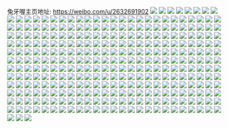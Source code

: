 兔牙喔主页地址: https://weibo.com/u/2632691902 
![](https://wx4.sinaimg.cn/mw2000/9cebb0bely1h9f9ltph62j21r02y5x6r.jpg) 
![](https://wx4.sinaimg.cn/mw2000/9cebb0bely1h9f9lgylphj21qr340b2c.jpg) 
![](https://wx4.sinaimg.cn/mw2000/9cebb0bely1h9f9ln3utoj21p92uuhdv.jpg) 
![](https://wx4.sinaimg.cn/mw2000/9cebb0bely1h9f9lwa0h3j21r02y5e84.jpg) 
![](https://wx4.sinaimg.cn/mw2000/9cebb0bely1h9f9lqq4jjj22c03401l2.jpg) 
![](https://wx4.sinaimg.cn/mw2000/9cebb0bely1h9f9lkhfojj21r0340u10.jpg) 
![](https://wx4.sinaimg.cn/mw2000/9cebb0bely1h95ilggd4uj21yc0wi1ky.jpg) 
![](https://wx4.sinaimg.cn/mw2000/9cebb0bely1h8z3mhfd3aj22dc35sx6s.jpg) 
![](https://wx4.sinaimg.cn/mw2000/9cebb0bely1h8udz71vvvj223k36cb2d.jpg) 
![](https://wx4.sinaimg.cn/mw2000/9cebb0bely1h8udzl9i18j222w36c4qt.jpg) 
![](https://wx4.sinaimg.cn/mw2000/9cebb0bely1h8udz1md68j222w36chdx.jpg) 
![](https://wx4.sinaimg.cn/mw2000/9cebb0bely1h8mzcbyrq3j20wi1yc7m1.jpg) 
![](https://wx4.sinaimg.cn/mw2000/9cebb0bely1h8mzccdka2j20wi1ycavh.jpg) 
![](https://wx4.sinaimg.cn/mw2000/9cebb0bely1h8gdazu7iwj20wi1yck4t.jpg) 
![](https://wx4.sinaimg.cn/mw2000/9cebb0bely1h8fbcdzdpsj22c0340e86.jpg) 
![](https://wx4.sinaimg.cn/mw2000/9cebb0bely1h8cq51fjmlj216o1s2e81.jpg) 
![](https://wx4.sinaimg.cn/mw2000/9cebb0bely1h863orp45aj21o0280hdt.jpg) 
![](https://wx4.sinaimg.cn/mw2000/9cebb0bely1h863ovmm0nj21o0280e81.jpg) 
![](https://wx4.sinaimg.cn/mw2000/9cebb0bely1h7yw2judj9j222o340e85.jpg) 
![](https://wx4.sinaimg.cn/mw2000/9cebb0bely1h7yw2gxntlj222o3407wk.jpg) 
![](https://wx4.sinaimg.cn/mw2000/9cebb0bely1h7yw2lf3iwj223i358e85.jpg) 
![](https://wx4.sinaimg.cn/mw2000/9cebb0bely1h7yw2f79hsj236c248u0z.jpg) 
![](https://wx4.sinaimg.cn/mw2000/9cebb0bely1h7yw2mynv0j223u35s7wk.jpg) 
![](https://wx4.sinaimg.cn/mw2000/9cebb0bely1h7yw2p9mrtj234022oe84.jpg) 
![](https://wx4.sinaimg.cn/mw2000/9cebb0bely1h7yw2rw5kqj222b340e84.jpg) 
![](https://wx4.sinaimg.cn/mw2000/9cebb0bely1h7yw2wqngnj222o340kjo.jpg) 
![](https://wx4.sinaimg.cn/mw2000/9cebb0bely1h7yw2uei6mj222o340b2c.jpg) 
![](https://wx4.sinaimg.cn/mw2000/9cebb0bely1h7o96buorfj22dr36ckjo.jpg) 
![](https://wx4.sinaimg.cn/mw2000/9cebb0bely1h7n82lwrbej20u015511q.jpg) 
![](https://wx4.sinaimg.cn/mw2000/9cebb0bely1h7n82o4cdjj20u00u00zh.jpg) 
![](https://wx4.sinaimg.cn/mw2000/9cebb0bely1h7e08ba6k7j22dr367b2b.jpg) 
![](https://wx4.sinaimg.cn/mw2000/9cebb0bely1h7e08e2kt8j22dr367hdv.jpg) 
![](https://wx4.sinaimg.cn/mw2000/9cebb0bely1h7e088n5q2j22dr367e83.jpg) 
![](https://wx4.sinaimg.cn/mw2000/9cebb0bely1h72u1ozt59j22c03404ox.jpg) 
![](https://wx4.sinaimg.cn/mw2000/9cebb0bely1h6qqvwpytcj21900u0tek.jpg) 
![](https://wx4.sinaimg.cn/mw2000/9cebb0bely1h6qqvx0jffj20u0190th5.jpg) 
![](https://wx4.sinaimg.cn/mw2000/9cebb0bely1h6qqvxdnkuj21900u0q5a.jpg) 
![](https://wx4.sinaimg.cn/mw2000/9cebb0bely1h6qqvxp8mpj21570u0wkm.jpg) 
![](https://wx4.sinaimg.cn/mw2000/9cebb0bely1h6hzbmnn9ej22by340e81.jpg) 
![](https://wx4.sinaimg.cn/mw2000/9cebb0bely1h6hzbix4p9j20u00u0n32.jpg) 
![](https://wx4.sinaimg.cn/mw2000/9cebb0bely1h6hzbu282hj22801o0n5i.jpg) 
![](https://wx4.sinaimg.cn/mw2000/9cebb0bely1h6gyv2nmwdj20wi1yc1d4.jpg) 
![](https://wx4.sinaimg.cn/mw2000/9cebb0bely1h6ec5kt93ej20wi1yc7gl.jpg) 
![](https://wx4.sinaimg.cn/mw2000/9cebb0bely1h5v0chcrxuj22c03407wl.jpg) 
![](https://wx4.sinaimg.cn/mw2000/9cebb0bely1h5v0cqve15j20wi1yckjl.jpg) 
![](https://wx4.sinaimg.cn/mw2000/9cebb0bely1h58ydmr3bpj22bh340kjn.jpg) 
![](https://wx4.sinaimg.cn/mw2000/9cebb0bely1h58ydqa3eoj22c03401kz.jpg) 
![](https://wx4.sinaimg.cn/mw2000/9cebb0bely1h58ydt175cj22c0340x6r.jpg) 
![](https://wx4.sinaimg.cn/mw2000/9cebb0bely1h4tel2ao58j22c0340e84.jpg) 
![](https://wx4.sinaimg.cn/mw2000/9cebb0bely1h4tel6r54lj22c03407wk.jpg) 
![](https://wx4.sinaimg.cn/mw2000/9cebb0bely1h4tel9zo0oj22c0340kjn.jpg) 
![](https://wx4.sinaimg.cn/mw2000/9cebb0bely1h4telapt90j22bu32xkjl.jpg) 
![](https://wx4.sinaimg.cn/mw2000/9cebb0bely1h4tekz77goj22c0340kjn.jpg) 
![](https://wx4.sinaimg.cn/mw2000/9cebb0bely1h4telcmq86j22c035h7wj.jpg) 
![](https://wx4.sinaimg.cn/mw2000/9cebb0bely1h4telgl8z1j229o334u0y.jpg) 
![](https://wx4.sinaimg.cn/mw2000/9cebb0bely1h4tem202kdj216p1kx1as.jpg) 
![](https://wx4.sinaimg.cn/mw2000/9cebb0bely1h4rmybvav0j20on1hc454.jpg) 
![](https://wx4.sinaimg.cn/mw2000/9cebb0bely1h4lrxv2qbkj21sc2dshdv.jpg) 
![](https://wx4.sinaimg.cn/mw2000/9cebb0bely1h4lrxwkuplj22c03401l1.jpg) 
![](https://wx4.sinaimg.cn/mw2000/9cebb0bely1h4lrxz2l5fj22c0340u10.jpg) 
![](https://wx4.sinaimg.cn/mw2000/9cebb0bely1h4lt0x9m35j22c033vqv8.jpg) 
![](https://wx4.sinaimg.cn/mw2000/9cebb0bely1h4g1xf0sijj21kw2dcqv5.jpg) 
![](https://wx4.sinaimg.cn/mw2000/9cebb0bely1h3uw9sbkzvj20wi1ycdoa.jpg) 
![](https://wx4.sinaimg.cn/mw2000/9cebb0bely1h3uw9uwynlj20wi1ycgqm.jpg) 
![](https://wx4.sinaimg.cn/mw2000/9cebb0bely1h3u6sv7hs5j22c035dkjn.jpg) 
![](https://wx4.sinaimg.cn/mw2000/9cebb0bely1h3u6u2944dj22c0340hdu.jpg) 
![](https://wx4.sinaimg.cn/mw2000/9cebb0bely1h3sh3dfekuj22c0340u0z.jpg) 
![](https://wx4.sinaimg.cn/mw2000/9cebb0bely1h3riunswz8j20wi1yc7s1.jpg) 
![](https://wx4.sinaimg.cn/mw2000/9cebb0bely1h3jrytsh9sj21kq23oqv5.jpg) 
![](https://wx4.sinaimg.cn/mw2000/9cebb0bely1h35uaubm7pj22c03407wj.jpg) 
![](https://wx4.sinaimg.cn/mw2000/9cebb0bely1h31on6m8gzj20sg0sg798.jpg) 
![](https://wx4.sinaimg.cn/mw2000/9cebb0bely1h2erylq2dlj20j80m2jsj.jpg) 
![](https://wx4.sinaimg.cn/mw2000/9cebb0bely1h2eryq81bqj20wi1ycqfi.jpg) 
![](https://wx4.sinaimg.cn/mw2000/9cebb0bely1h29i05ceknj22bw3401l0.jpg) 
![](https://wx4.sinaimg.cn/mw2000/9cebb0bely1h24bnybf6oj20sg1s0qpf.jpg) 
![](https://wx4.sinaimg.cn/mw2000/9cebb0bely1h1uenms8axj22c0340b2d.jpg) 
![](https://wx4.sinaimg.cn/mw2000/9cebb0bely1h1uenocmnij22c0340u10.jpg) 
![](https://wx4.sinaimg.cn/mw2000/9cebb0bely1h1uenq7hl2j22c0340qv8.jpg) 
![](https://wx4.sinaimg.cn/mw2000/9cebb0bely1h1r06a1q33j22c0340b29.jpg) 
![](https://wx4.sinaimg.cn/mw2000/9cebb0bely1h1r069hkgcj22ao340hdv.jpg) 
![](https://wx4.sinaimg.cn/mw2000/9cebb0bely1h1r066l6tkj22c0340npf.jpg) 
![](https://wx4.sinaimg.cn/mw2000/9cebb0bely1h1r068fo6mj22c0340b2b.jpg) 
![](https://wx4.sinaimg.cn/mw2000/9cebb0bely1h1r067iv6yj22c0340kjm.jpg) 
![](https://wx4.sinaimg.cn/mw2000/9cebb0bely1h174my342qj222o340hdt.jpg) 
![](https://wx4.sinaimg.cn/mw2000/9cebb0bely1h174mrgvvtj22bz340b2b.jpg) 
![](https://wx4.sinaimg.cn/mw2000/9cebb0bely1h174mpn8qqj222o3407wh.jpg) 
![](https://wx4.sinaimg.cn/mw2000/9cebb0bely1h174mtasuzj234022onpe.jpg) 
![](https://wx4.sinaimg.cn/mw2000/9cebb0bely1h174mu81d5j222o340hdu.jpg) 
![](https://wx4.sinaimg.cn/mw2000/9cebb0bely1h174mw48ntj22gu340u0y.jpg) 
![](https://wx4.sinaimg.cn/mw2000/9cebb0bely1h174n0dhhej222o340x6p.jpg) 
![](https://wx4.sinaimg.cn/mw2000/9cebb0bely1h174mwt7frj20wi1y71kx.jpg) 
![](https://wx4.sinaimg.cn/mw2000/9cebb0bely1h174mzjfg0j22qf1tmu0y.jpg) 
![](https://wx4.sinaimg.cn/mw2000/9cebb0bely1h14wdk3968j22c0340hdu.jpg) 
![](https://wx4.sinaimg.cn/mw2000/9cebb0bely1h14wdkx8gsj22c035du0y.jpg) 
![](https://wx4.sinaimg.cn/mw2000/9cebb0bely1h14wdm6tsvj22ax340b2b.jpg) 
![](https://wx4.sinaimg.cn/mw2000/9cebb0bely1h14wdhis9qj228130px6r.jpg) 
![](https://wx4.sinaimg.cn/mw2000/9cebb0bely1h0xzy3gnpsj22c03407wm.jpg) 
![](https://wx4.sinaimg.cn/mw2000/9cebb0bely1h0xzy1dyrbj21sc2dsx6r.jpg) 
![](https://wx4.sinaimg.cn/mw2000/9cebb0bely1h0xzyb4vkdj22c0340npi.jpg) 
![](https://wx4.sinaimg.cn/mw2000/9cebb0bely1h0xzy8ahjmj22c034xx6s.jpg) 
![](https://wx4.sinaimg.cn/mw2000/9cebb0bely1h0wxsgfvl5j22c0340x6r.jpg) 
![](https://wx4.sinaimg.cn/mw2000/9cebb0bely1h0wxsdaz9gj22c03407wj.jpg) 
![](https://wx4.sinaimg.cn/mw2000/9cebb0bely1h0vtp87myvj22c0340x6r.jpg) 
![](https://wx4.sinaimg.cn/mw2000/9cebb0bely1h0udpsvronj22c03401ky.jpg) 
![](https://wx4.sinaimg.cn/mw2000/9cebb0bely1h0sxxr7eu3j21yc0winpd.jpg) 
![](https://wx4.sinaimg.cn/mw2000/9cebb0bely1h0sxy1krkoj21yc0wi1ky.jpg) 
![](https://wx4.sinaimg.cn/mw2000/9cebb0bely1h0sxy2ogw3j21yc0wib29.jpg) 
![](https://wx4.sinaimg.cn/mw2000/9cebb0bely1h0sxy4d5bhj21yc0wi7wh.jpg) 
![](https://wx4.sinaimg.cn/mw2000/9cebb0bely1h0sxytsvvyj21yc0wikjl.jpg) 
![](https://wx4.sinaimg.cn/mw2000/9cebb0bely1h0sxyqvn9lj20wi0m4djb.jpg) 
![](https://wx4.sinaimg.cn/mw2000/9cebb0bely1h0sxz1x7ifj21yc0wiqv5.jpg) 
![](https://wx4.sinaimg.cn/mw2000/9cebb0bely1h0iu9ij414j22c0340npe.jpg) 
![](https://wx4.sinaimg.cn/mw2000/9cebb0bely1h0iu9g0wx4j22c03407wf.jpg) 
![](https://wx4.sinaimg.cn/mw2000/9cebb0bely1h0iu9jak79j22c033vkjl.jpg) 
![](https://wx4.sinaimg.cn/mw2000/9cebb0bely1h0iu9grangj22c0340b2a.jpg) 
![](https://wx4.sinaimg.cn/mw2000/9cebb0bely1h0iu9nblv1j22c033v1ky.jpg) 
![](https://wx4.sinaimg.cn/mw2000/9cebb0bely1h0iu9hm2vij22c0340e82.jpg) 
![](https://wx4.sinaimg.cn/mw2000/9cebb0bely1h09g1erzdej22c03401ky.jpg) 
![](https://wx4.sinaimg.cn/mw2000/9cebb0bely1h09g1hr7gtj21o0280b29.jpg) 
![](https://wx4.sinaimg.cn/mw2000/9cebb0bely1h00gmnxmj1j21sc2dsark.jpg) 
![](https://wx4.sinaimg.cn/mw2000/9cebb0bely1h00gmncv7rj22c0340kjo.jpg) 
![](https://wx4.sinaimg.cn/mw2000/9cebb0bely1h00gmqq952j21ku23stq0.jpg) 
![](https://wx4.sinaimg.cn/mw2000/9cebb0bely1h00gmq9x95j22c0340hdy.jpg) 
![](https://wx4.sinaimg.cn/mw2000/9cebb0bely1h00gmo9yx7j21sc2ds7qp.jpg) 
![](https://wx4.sinaimg.cn/mw2000/9cebb0bely1h00gmrcbgqj21sc2dsu0x.jpg) 
![](https://wx4.sinaimg.cn/mw2000/9cebb0bely1h00gmsgtlbj22c0340x6p.jpg) 
![](https://wx4.sinaimg.cn/mw2000/9cebb0bely1gzy3oc42m7j22c034x4qr.jpg) 
![](https://wx4.sinaimg.cn/mw2000/9cebb0bely1gzy3odu36kj21zi2nc1ky.jpg) 
![](https://wx4.sinaimg.cn/mw2000/9cebb0bely1gzy3of2dubj22c036hnpe.jpg) 
![](https://wx4.sinaimg.cn/mw2000/9cebb0bely1gzxnzzbvhrj22c0340kjm.jpg) 
![](https://wx4.sinaimg.cn/mw2000/9cebb0bely1gzxnzxb828j22c0351e83.jpg) 
![](https://wx4.sinaimg.cn/mw2000/9cebb0bely1gzxo01rqyqj22c03401kz.jpg) 
![](https://wx4.sinaimg.cn/mw2000/9cebb0bely1gzxo04jitnj2273273h3k.jpg) 
![](https://wx4.sinaimg.cn/mw2000/9cebb0bely1gzxo03zng6j22c03401kz.jpg) 
![](https://wx4.sinaimg.cn/mw2000/9cebb0bely1gzxo06d9auj22c0340hdv.jpg) 
![](https://wx4.sinaimg.cn/mw2000/9cebb0bely1gzxnzv8lhtj22c0340x6r.jpg) 
![](https://wx4.sinaimg.cn/mw2000/9cebb0bely1gzxo08epmoj22c0340b2a.jpg) 
![](https://wx4.sinaimg.cn/mw2000/9cebb0bely1gzxo07b7trj22bz340npe.jpg) 
![](https://wx4.sinaimg.cn/mw2000/9cebb0bely1gzshx9nc8jj20lc0sg42l.jpg) 
![](https://wx4.sinaimg.cn/mw2000/9cebb0bely1gzshx60f3ej20ku0rs41n.jpg) 
![](https://wx4.sinaimg.cn/mw2000/9cebb0bely1gzshxa5lnnj20lc0sgae6.jpg) 
![](https://wx4.sinaimg.cn/mw2000/9cebb0bely1gzshx6pqutj20u013zdpk.jpg) 
![](https://wx4.sinaimg.cn/mw2000/9cebb0bely1gzshx98sj0j20lc0sgae7.jpg) 
![](https://wx4.sinaimg.cn/mw2000/9cebb0bely1gzshxalzbpj20lc0sgdj6.jpg) 
![](https://wx4.sinaimg.cn/mw2000/9cebb0bely1gzgyaulmzqj20u0140tin.jpg) 
![](https://wx4.sinaimg.cn/mw2000/9cebb0bely1gzgyasakd9j20u01sydnb.jpg) 
![](https://wx4.sinaimg.cn/mw2000/9cebb0bely1gzgyae7lboj20u0140wog.jpg) 
![](https://wx4.sinaimg.cn/mw2000/9cebb0bely1gzgyaw21d8j20u0140ah5.jpg) 
![](https://wx4.sinaimg.cn/mw2000/9cebb0bely1gzgyav688vj20u0140dku.jpg) 
![](https://wx4.sinaimg.cn/mw2000/9cebb0bely1gz5zd353r0j228m2ziu0y.jpg) 
![](https://wx4.sinaimg.cn/mw2000/9cebb0bely1gz5zd5x7abj22c0340e82.jpg) 
![](https://wx4.sinaimg.cn/mw2000/9cebb0bely1gz5zd8rnmfj22c0340npf.jpg) 
![](https://wx4.sinaimg.cn/mw2000/9cebb0bely1gz2ztkbrzgj22c03407wj.jpg) 
![](https://wx4.sinaimg.cn/mw2000/9cebb0bely1gz2ztmhq96j21o0280hdt.jpg) 
![](https://wx4.sinaimg.cn/mw2000/9cebb0bely1gz0hjp7gtyj22c0340hdv.jpg) 
![](https://wx4.sinaimg.cn/mw2000/9cebb0bely1gz0hjkegjlj22002pwqv6.jpg) 
![](https://wx4.sinaimg.cn/mw2000/9cebb0bely1gz0hji3f51j22bm350qv7.jpg) 
![](https://wx4.sinaimg.cn/mw2000/9cebb0bely1gz0hjjn0asj22c033ye83.jpg) 
![](https://wx4.sinaimg.cn/mw2000/9cebb0bely1gz0hjlwopcj22c0340x6r.jpg) 
![](https://wx4.sinaimg.cn/mw2000/9cebb0bely1gz0hjns2vvj22c0340qv6.jpg) 
![](https://wx4.sinaimg.cn/mw2000/9cebb0bely1gz0hjmjlq2j21vc2t1e82.jpg) 
![](https://wx4.sinaimg.cn/mw2000/9cebb0bely1gz0hjh6ngaj23402e1b2b.jpg) 
![](https://wx4.sinaimg.cn/mw2000/9cebb0bely1gz0hjqa3y4j22ao340hdv.jpg) 
![](https://wx4.sinaimg.cn/mw2000/9cebb0bely1gyxtnlxhpfj22c0340u0y.jpg) 
![](https://wx4.sinaimg.cn/mw2000/9cebb0bely1gyxtnmtrtvj22c0340u0y.jpg) 
![](https://wx4.sinaimg.cn/mw2000/9cebb0bely1gyxtnpg8w0j20u01hc7as.jpg) 
![](https://wx4.sinaimg.cn/mw2000/9cebb0bely1gyxtnp1po0j22c0340kjn.jpg) 
![](https://wx4.sinaimg.cn/mw2000/9cebb0bely1gyxtnnyis2j22c0340npg.jpg) 
![](https://wx4.sinaimg.cn/mw2000/9cebb0bely1gyfv4gobbuj22c03401ky.jpg) 
![](https://wx4.sinaimg.cn/mw2000/9cebb0bely1gyfv7eqhspj22c0340npf.jpg) 
![](https://wx4.sinaimg.cn/mw2000/9cebb0bely1gyfv4j22gwj22c0340npd.jpg) 
![](https://wx4.sinaimg.cn/mw2000/9cebb0bely1gxvsp0l60sj22c0340b2b.jpg) 
![](https://wx4.sinaimg.cn/mw2000/9cebb0bely1gxvsp1jnoqj22c0351kjn.jpg) 
![](https://wx4.sinaimg.cn/mw2000/9cebb0bely1gxvsp92teaj22c0340hdt.jpg) 
![](https://wx4.sinaimg.cn/mw2000/9cebb0bely1gxvsp45riwj22c02ytb2b.jpg) 
![](https://wx4.sinaimg.cn/mw2000/9cebb0bely1gxvspw01sjj22c03417wj.jpg) 
![](https://wx4.sinaimg.cn/mw2000/9cebb0bely1gxvsp4tty8j21o0280kjl.jpg) 
![](https://wx4.sinaimg.cn/mw2000/9cebb0bely1gxvspeqy9gj22c0340hdw.jpg) 
![](https://wx4.sinaimg.cn/mw2000/9cebb0bely1gxvspiojsuj22bz340b2b.jpg) 
![](https://wx4.sinaimg.cn/mw2000/9cebb0bely1gxvsp7fdqcj22c03407wk.jpg) 
![](https://wx4.sinaimg.cn/mw2000/9cebb0bely1gxvspb1mx1j22c0340kjp.jpg) 
![](https://wx4.sinaimg.cn/mw2000/9cebb0bely1gxvspbv77jj22c0340npe.jpg) 
![](https://wx4.sinaimg.cn/mw2000/9cebb0begy1gxtww5umesj22c0340hdw.jpg) 
![](https://wx4.sinaimg.cn/mw2000/9cebb0begy1gxtww8f327j22c0340npe.jpg) 
![](https://wx4.sinaimg.cn/mw2000/9cebb0begy1gxtwwa2mwbj22c0351x6p.jpg) 
![](https://wx4.sinaimg.cn/mw2000/9cebb0begy1gxtwwdpjycj22c03407wk.jpg) 
![](https://wx4.sinaimg.cn/mw2000/9cebb0begy1gxtwwgi5n7j22c03417wj.jpg) 
![](https://wx4.sinaimg.cn/mw2000/9cebb0begy1gxtwwtwtlhj22bb340x6q.jpg) 
![](https://wx4.sinaimg.cn/mw2000/9cebb0begy1gxtwx2axjmj22c0340hdt.jpg) 
![](https://wx4.sinaimg.cn/mw2000/9cebb0begy1gxtwvyyslej22c0340kjp.jpg) 
![](https://wx4.sinaimg.cn/mw2000/9cebb0begy1gxs61hgti9j22752xju0z.jpg) 
![](https://wx4.sinaimg.cn/mw2000/9cebb0begy1gxs62ieinmj22852yv1l1.jpg) 
![](https://wx4.sinaimg.cn/mw2000/9cebb0bely1gxjhg12os6j22c03404qs.jpg) 
![](https://wx4.sinaimg.cn/mw2000/9cebb0bely1gxjhg2a0uyj20wi1ycu0x.jpg) 
![](https://wx4.sinaimg.cn/mw2000/9cebb0bely1gxjhg3nhrgj21o02801ky.jpg) 
![](https://wx4.sinaimg.cn/mw2000/9cebb0bely1gxjhhie6eqj22c0340npf.jpg) 
![](https://wx4.sinaimg.cn/mw2000/9cebb0bely1gxfdvluy7mj22c0340qv5.jpg) 
![](https://wx4.sinaimg.cn/mw2000/9cebb0bely1gxfdvjtzvnj22c0340e82.jpg) 
![](https://wx4.sinaimg.cn/mw2000/9cebb0bely1gxfdviqeoej22c0340npd.jpg) 
![](https://wx4.sinaimg.cn/mw2000/9cebb0bely1gxfdvkt7npj22c02c0e82.jpg) 
![](https://wx4.sinaimg.cn/mw2000/9cebb0bely1gx27gb4rfrj22c0340kjm.jpg) 
![](https://wx4.sinaimg.cn/mw2000/9cebb0bely1gx27g9db14j22322u3e81.jpg) 
![](https://wx4.sinaimg.cn/mw2000/9cebb0bely1gx27ga5zy8j22c0340kjm.jpg) 
![](https://wx4.sinaimg.cn/mw2000/9cebb0bely1gx27g8p5x3j20zk1beaia.jpg) 
![](https://wx4.sinaimg.cn/mw2000/9cebb0bely1gx27ghpq59j22c0340b2a.jpg) 
![](https://wx4.sinaimg.cn/mw2000/9cebb0bely1gx27gci2p4j22c0340qv6.jpg) 
![](https://wx4.sinaimg.cn/mw2000/9cebb0bely1gx27geefeuj21sc2dsqv5.jpg) 
![](https://wx4.sinaimg.cn/mw2000/9cebb0bely1gx27ggqr4ej216o1kw1kx.jpg) 
![](https://wx4.sinaimg.cn/mw2000/9cebb0bely1gx27gfqt62j22672wakjm.jpg) 
![](https://wx4.sinaimg.cn/mw2000/9cebb0bely1gwslobvcjbj22c02y4e82.jpg) 
![](https://wx4.sinaimg.cn/mw2000/9cebb0bely1gwsloe6q9qj22c0340x6q.jpg) 
![](https://wx4.sinaimg.cn/mw2000/9cebb0bely1gwslogsz4jj22c03401kz.jpg) 
![](https://wx4.sinaimg.cn/mw2000/9cebb0bely1gwslouqt58j22c0340hdu.jpg) 
![](https://wx4.sinaimg.cn/mw2000/9cebb0bely1gwsloav758j22c03401kz.jpg) 
![](https://wx4.sinaimg.cn/mw2000/9cebb0bely1gwslpdc3hcj22c03401l1.jpg) 
![](https://wx4.sinaimg.cn/mw2000/9cebb0bely1gw98ag8qvxj22c0340kjn.jpg) 
![](https://wx4.sinaimg.cn/mw2000/9cebb0bely1gw98ah7tnyj22c0340u0y.jpg) 
![](https://wx4.sinaimg.cn/mw2000/9cebb0bely1gw98aj9p6lj22c0340u0z.jpg) 
![](https://wx4.sinaimg.cn/mw2000/9cebb0bely1gw98an80b0j22c0340u0z.jpg) 
![](https://wx4.sinaimg.cn/mw2000/9cebb0bely1gw1yg521jpj22c0341x6r.jpg) 
![](https://wx4.sinaimg.cn/mw2000/9cebb0bely1gw1yg0gemgj222b2vhu0y.jpg) 
![](https://wx4.sinaimg.cn/mw2000/9cebb0bely1gw1yg1fsz3j22c034re83.jpg) 
![](https://wx4.sinaimg.cn/mw2000/9cebb0bely1gw1yg2zmaxj22c0340kjn.jpg) 
![](https://wx4.sinaimg.cn/mw2000/9cebb0bely1gw1yg67ttwj22c02xfe83.jpg) 
![](https://wx4.sinaimg.cn/mw2000/9cebb0bely1gw1yfzkbz5j22c03577wk.jpg) 
![](https://wx4.sinaimg.cn/mw2000/9cebb0bely1gvt0i35m0bj22c0340qv6.jpg) 
![](https://wx4.sinaimg.cn/mw2000/9cebb0bely1gvt0i23pbuj22c0340hdu.jpg) 
![](https://wx4.sinaimg.cn/mw2000/9cebb0bely1gvt0hz4niyj22c0340u0x.jpg) 
![](https://wx4.sinaimg.cn/mw2000/9cebb0bely1gvt0i0tbwuj22c0340u0x.jpg) 
![](https://wx4.sinaimg.cn/mw2000/002SavqCly1gvbqxo0yh2j62c03401l102.jpg) 
![](https://wx4.sinaimg.cn/mw2000/002SavqCly1gvbqxp26bwj626g305e8402.jpg) 
![](https://wx4.sinaimg.cn/mw2000/002SavqCly1gvbqxq9j4jj62c03407wk02.jpg) 
![](https://wx4.sinaimg.cn/mw2000/002SavqCly1gvbqxmeglzj63402c0npe02.jpg) 
![](https://wx4.sinaimg.cn/mw2000/9cebb0bely1gv5y7bwuclj21o02804qp.jpg) 
![](https://wx4.sinaimg.cn/mw2000/002SavqCly1gv5y9xy7laj60u0140dut02.jpg) 
![](https://wx4.sinaimg.cn/mw2000/9cebb0bely1gv5y7bduwsj20qk0zfwow.jpg) 
![](https://wx4.sinaimg.cn/mw2000/002SavqCly1guh48ndpbhj62c0340qv602.jpg) 
![](https://wx4.sinaimg.cn/mw2000/002SavqCly1guh48j8gfkj62c0340u0x02.jpg) 
![](https://wx4.sinaimg.cn/mw2000/002SavqCly1guh48ntzrrj61401hck4w02.jpg) 
![](https://wx4.sinaimg.cn/mw2000/002SavqCly1guh48kt9zuj62c03401ky02.jpg) 
![](https://wx4.sinaimg.cn/mw2000/002SavqCly1guh48mg96bj62c03407wi02.jpg) 
![](https://wx4.sinaimg.cn/mw2000/002SavqCly1guh48lh3g3j61zd1ev1kx02.jpg) 
![](https://wx4.sinaimg.cn/mw2000/002SavqCly1guh48p1kpmj62c03407wi02.jpg) 
![](https://wx4.sinaimg.cn/mw2000/002SavqCly1guh48pwnpcj62c0340qv502.jpg) 
![](https://wx4.sinaimg.cn/mw2000/002SavqCly1guh48i1n8aj613y0u0jyz02.jpg) 
![](https://wx4.sinaimg.cn/mw2000/002SavqCly1gts4w6iv26j61sc2dsb2a02.jpg) 
![](https://wx4.sinaimg.cn/mw2000/002SavqCly1gts4w52e22j62c033yb2e02.jpg) 
![](https://wx4.sinaimg.cn/mw2000/002SavqCly1gts4w84n7fj61sc2ds1ky02.jpg) 
![](https://wx4.sinaimg.cn/mw2000/002SavqCly1gts4wdys28j61n02drb2b02.jpg) 
![](https://wx4.sinaimg.cn/mw2000/002SavqCly1gts4wjq9ftj61r42c7b2a02.jpg) 
![](https://wx4.sinaimg.cn/mw2000/002SavqCly1gts4wh6cihj61sc2dsnpf02.jpg) 
![](https://wx4.sinaimg.cn/mw2000/002SavqCly1gtpy5b03ivj62c0340nph02.jpg) 
![](https://wx4.sinaimg.cn/mw2000/002SavqCly1gtpy5cmn9dj627g2zw4qr02.jpg) 
![](https://wx4.sinaimg.cn/mw2000/002SavqCly1gtpy57yym9j615o2bcnpd02.jpg) 
![](https://wx4.sinaimg.cn/mw2000/002SavqCly1gtpy5d5t6hj60r913mdyc02.jpg) 
![](https://wx4.sinaimg.cn/mw2000/002SavqCly1gtpy5eymmmj62c0340kjm02.jpg) 
![](https://wx4.sinaimg.cn/mw2000/002SavqCly1gtpy5dofqnj61ho1v34qp02.jpg) 
![](https://wx4.sinaimg.cn/mw2000/002SavqCly1gtpy5haqnhj62c03404qr02.jpg) 
![](https://wx4.sinaimg.cn/mw2000/002SavqCly1gtpy5g3zf4j62c0340hdu02.jpg) 
![](https://wx4.sinaimg.cn/mw2000/002SavqCly1gtpy5lo7gbj61u12ia7wi02.jpg) 
![](https://wx4.sinaimg.cn/mw2000/002SavqCly1gtd5eflrplj627a2yre8302.jpg) 
![](https://wx4.sinaimg.cn/mw2000/002SavqCly1gtd5ehowhmj60vc15swrs02.jpg) 
![](https://wx4.sinaimg.cn/mw2000/002SavqCly1gtd5egrf36j62c0340b2b02.jpg) 
![](https://wx4.sinaimg.cn/mw2000/002SavqCly1gtd5eiis1qj62c03401ky02.jpg) 
![](https://wx4.sinaimg.cn/mw2000/9cebb0bely1gtd5eh4b9lj20sf13twt9.jpg) 
![](https://wx4.sinaimg.cn/mw2000/002SavqCly1gtd5ejfj2ij62c03407wi02.jpg) 
![](https://wx4.sinaimg.cn/mw2000/9cebb0bely1gss7e9grkgj22c0340kjl.jpg) 
![](https://wx4.sinaimg.cn/mw2000/9cebb0bely1gss7e4rut5j22c0340npe.jpg) 
![](https://wx4.sinaimg.cn/mw2000/9cebb0bely1gss7eac27tj22c03407wh.jpg) 
![](https://wx4.sinaimg.cn/mw2000/9cebb0bely1gss7e728hij22c0340kjn.jpg) 
![](https://wx4.sinaimg.cn/mw2000/9cebb0bely1gss7e61g8mj22c0340npd.jpg) 
![](https://wx4.sinaimg.cn/mw2000/9cebb0bely1gss7e3r2uqj22c03404qq.jpg) 
![](https://wx4.sinaimg.cn/mw2000/9cebb0bely1gss7eb7p9pj22c0340e82.jpg) 
![](https://wx4.sinaimg.cn/mw2000/9cebb0bely1gss7e2usgij22c0340npd.jpg) 
![](https://wx4.sinaimg.cn/mw2000/9cebb0bely1gss7eimifpj22c0340u0x.jpg) 
![](https://wx4.sinaimg.cn/mw2000/9cebb0bely1grzee2lgorj224j2u07wj.jpg) 
![](https://wx4.sinaimg.cn/mw2000/9cebb0bely1grzedw4bmpj217s1mak9o.jpg) 
![](https://wx4.sinaimg.cn/mw2000/9cebb0bely1grzedwpc8fj22c03407wi.jpg) 
![](https://wx4.sinaimg.cn/mw2000/9cebb0bely1grzedyn76kj22c02c0kjl.jpg) 
![](https://wx4.sinaimg.cn/mw2000/9cebb0bely1grzee62qppj22c0340b2a.jpg) 
![](https://wx4.sinaimg.cn/mw2000/9cebb0bely1grzedxrhpfj22c03401ky.jpg) 
![](https://wx4.sinaimg.cn/mw2000/9cebb0bely1grzee6xez9j22122pgqv5.jpg) 
![](https://wx4.sinaimg.cn/mw2000/9cebb0bely1grzee192dzj22c03401kz.jpg) 
![](https://wx4.sinaimg.cn/mw2000/9cebb0bely1grzee403n4j22c0340e81.jpg) 
![](https://wx4.sinaimg.cn/mw2000/9cebb0bely1grelx76y4mj22c03407wi.jpg) 
![](https://wx4.sinaimg.cn/mw2000/9cebb0bely1grelx8e0ccj22c0340kjm.jpg) 
![](https://wx4.sinaimg.cn/mw2000/9cebb0bely1grelx9tz5sj22c0340x6p.jpg) 
![](https://wx4.sinaimg.cn/mw2000/9cebb0bely1grelxapsyqj22c0340x6p.jpg) 
![](https://wx4.sinaimg.cn/mw2000/9cebb0bely1grelxcfr24j22ds1sghck.jpg) 
![](https://wx4.sinaimg.cn/mw2000/9cebb0bely1grelxbn49ej22c0340x6p.jpg) 
![](https://wx4.sinaimg.cn/mw2000/9cebb0bely1gqye0p1974j221433z4qp.jpg) 
![](https://wx4.sinaimg.cn/mw2000/9cebb0bely1gqye0puth8j21of20j1kx.jpg) 
![](https://wx4.sinaimg.cn/mw2000/002SavqCly1gqye0pfx6xj61o02807vk02.jpg) 
![](https://wx4.sinaimg.cn/mw2000/9cebb0bely1gqye0qm6xzj22c03401ky.jpg) 
![](https://wx4.sinaimg.cn/mw2000/9cebb0bely1gqye0wmgwqj22c0340b2a.jpg) 
![](https://wx4.sinaimg.cn/mw2000/9cebb0bely1gqye0t1lvgj22222qse83.jpg) 
![](https://wx4.sinaimg.cn/mw2000/9cebb0bely1gqye0vr5hwj227o2yf1l0.jpg) 
![](https://wx4.sinaimg.cn/mw2000/9cebb0bely1gqye0tqw3nj225m30j4qp.jpg) 
![](https://wx4.sinaimg.cn/mw2000/9cebb0bely1gqye1zcrhvj22c03407wi.jpg) 
![](https://wx4.sinaimg.cn/mw2000/9cebb0bely1gqi7hb4251j22c03401ky.jpg) 
![](https://wx4.sinaimg.cn/mw2000/9cebb0bely1gqi7hck0lyj22c0340hdu.jpg) 
![](https://wx4.sinaimg.cn/mw2000/9cebb0bely1gqi7hfz0yrj22c0340b2a.jpg) 
![](https://wx4.sinaimg.cn/mw2000/9cebb0bely1gqi7hgrmk9j22c0340x6p.jpg) 
![](https://wx4.sinaimg.cn/mw2000/9cebb0bely1gqi7hehccqj21o02807wi.jpg) 
![](https://wx4.sinaimg.cn/mw2000/9cebb0bely1gqi7hhvvftj22c0340u0z.jpg) 
![](https://wx4.sinaimg.cn/mw2000/9cebb0bely1gqbc9xi2h5j20v91vox6w.jpg) 
![](https://wx4.sinaimg.cn/mw2000/9cebb0bely1gqbcgzi46aj21hc0u0wkt.jpg) 
![](https://wx4.sinaimg.cn/mw2000/9cebb0bely1gqbc9m36mxj22c0340e81.jpg) 
![](https://wx4.sinaimg.cn/mw2000/9cebb0bely1gqbc9n79qej22c0340x6p.jpg) 
![](https://wx4.sinaimg.cn/mw2000/9cebb0bely1gqbc9ssxw4j22c0340kjl.jpg) 
![](https://wx4.sinaimg.cn/mw2000/9cebb0bely1gqbc9odlllj227s18wqsj.jpg) 
